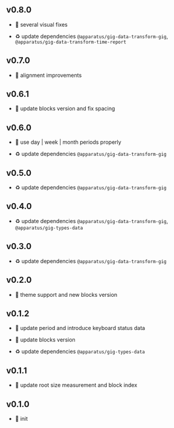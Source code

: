 ## v0.8.0

* 🐞 several visual fixes

* ♻️ update dependencies `@apparatus/gig-data-transform-gig`, `@apparatus/gig-data-transform-time-report`

## v0.7.0

* 🌱 alignment improvements

## v0.6.1

* 🐞 update blocks version and fix spacing

## v0.6.0

* 🌱 use day | week | month periods properly

* ♻️ update dependencies `@apparatus/gig-data-transform-gig`

## v0.5.0

* ♻️ update dependencies `@apparatus/gig-data-transform-gig`

## v0.4.0

* ♻️ update dependencies `@apparatus/gig-data-transform-gig`, `@apparatus/gig-types-data`

## v0.3.0

* ♻️ update dependencies `@apparatus/gig-data-transform-gig`

## v0.2.0

* 🌱 theme support and new blocks version

## v0.1.2

* 🐞 update period and introduce keyboard status data

* 🐞 update blocks version

* ♻️ update dependencies `@apparatus/gig-types-data`

## v0.1.1

* 🐞 update root size measurement and block index

## v0.1.0

* 🐣 init
